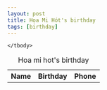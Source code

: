 ```yaml
---
layout: post
title: Họa Mi Hót's birthday
tags: [birthday]
---
```

<style>
    .active{
        color: 	#49974b;
    }
    .prepare{
        color: 	#17a2b8;
    }
</style>
<table id="date-table" style="width:100%">
    <caption>Hoa mi hot's birthday</caption>
    <tr>
        <th>Name</th>
        <th>Birthday</th> 
        <th>Phone</th>
    </tr>
    <tbody id="rows">

    </tbody>
</table>

<script>
    let now = new Date();
    let now_month_date = String(now.getMonth() + 1).padStart(2, '0') + String(now.getDate()).padStart(2, '0');
    let now_month = String(now.getMonth() + 1).padStart(2, '0');
    let next_month = String(now.getMonth() + 2).padStart(2, '0');
    let people = [
    {name: 'Phùng Văn Thành', birthday: '9/6/1996', phone: '0388015607'},
    {name: 'Đặng Khắc Toàn', birthday: '21/11/1996', phone: '0364176683'},
    {name: 'Vũ Đại Phong', birthday: '30/4/1995', phone: '0363830369'},
    {name: 'Lâm Văn Thịnh', birthday: '6/4/1996', phone: '0376564312'},
    {name: 'Đặng Ngọc Sơn', birthday: '3/6/1994', phone: '0396747724'},
    {name: 'Mai Duy Thanh', birthday: '10/5/1995', phone: '0375787324'},
    {name: 'Nguyễn Thị Thủy', birthday: '12/11/1996', phone: '0354064724'},
    {name: 'Phạm Thu Trang', birthday: '19/03/1996', phone: '0328695658'},
    {name: 'Mai Hồng Anh', birthday: '31/11/1997', phone: '0983801481'},
    {name: 'Lê Hồng Hạnh', birthday: '26/10/1997', phone: '0395416890'}
    ];
    people.map(function(p){
    let dataSplited = p.birthday.split('/');
    p.birthday = new Date(dataSplited[2], dataSplited[1], dataSplited[0]);
    
    return p
    });

    people.sort(function(p1, p2){
    let m1 = String(p1.birthday.getMonth()).padStart(2, '0');
    let d1 = String(p1.birthday.getDate()).padStart(2, '0');
    let m2 = String(p2.birthday.getMonth()).padStart(2, '0');
    let d2 = String(p2.birthday.getDate()).padStart(2, '0');
    return (m1+d1) - (m2+d2);
    });

    people.map(function(p){
    let y = p.birthday.getFullYear();
    let m = String(p.birthday.getMonth()).padStart(2, '0');
    let d = String(p.birthday.getDate()).padStart(2, '0');

    if(now_month > m){
        p.name = '<span>&#10004;</span> ' + p.name;
    }else if(now_month ==  m){
        p.name = '<span class="active">&#10687;</span> ' + p.name;
    }else{
        if(next_month == m){
            p.name = '<span class="prepare">&#9971;</span> ' + p.name;
        }
    }    
    p.birthday = d + '/' + m + '/' + y;
    return p;
    })
    let rows = "";
    rows = people.reduce(function(tmp, p){
        return tmp + '<tr><td>' + p.name + '</td><td>' + p.birthday + '</td><td>' + p.phone + '</td></tr>'; 
    }, "");
    document.getElementById("rows").innerHTML += rows;
</script>